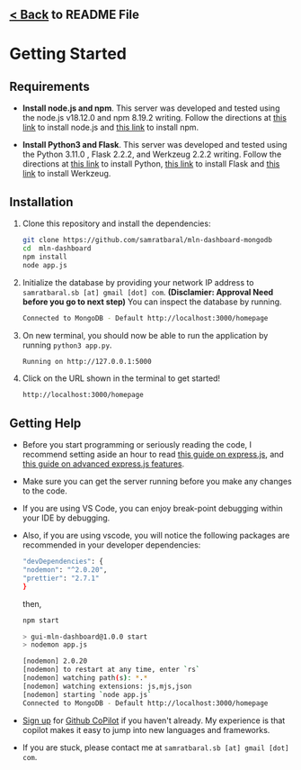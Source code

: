 
##  [< Back](/Readme.md) to README File
# Getting Started
## Requirements

- **Install node.js and npm**. This server was developed and tested using the node.js v18.12.0 and npm 8.19.2 writing. Follow the directions at [this link](https://nodejs.org/en/download/) to install node.js and [this link](https://docs.npmjs.com/downloading-and-installing-node-js-and-npm/) to install npm.

- **Install Python3 and Flask**. This server was developed and tested using the  Python 3.11.0 , Flask 2.2.2, and Werkzeug 2.2.2 writing. Follow the directions at [this link](https://www.python.org/downloads/) to install Python, [this link](https://flask.palletsprojects.com/en/2.0.x/installation/) to install Flask and [this link](https://pypi.org/project/Werkzeug/) to install Werkzeug.

## Installation

1. Clone this repository and install the dependencies:

   ```bash
   git clone https://github.com/samratbaral/mln-dashboard-mongodb
   cd  mln-dashboard
   npm install
   node app.js
   ```

2. Initialize the database by providing your network IP address to `samratbaral.sb [at] gmail [dot] com`. **(Disclamier: Approval Need before you go to next step)** You can inspect the database by running.

   ```bash
   Connected to MongoDB - Default http://localhost:3000/homepage
   ```

3. On new terminal, you should now be able to run the application by running `python3 app.py`.
   ```bash
   Running on http://127.0.0.1:5000
   ```
4. Click on the URL shown in the terminal to get started!
   ```bash
   http://localhost:3000/homepage
   ```

## Getting Help

- Before you start programming or seriously reading the code, I recommend setting aside an hour to read [this guide on express.js](http://expressjs.com/), and [this guide on advanced express.js features](http://expressjs.com/en/advanced/developing-template-engines.html).

- Make sure you can get the server running before you make any changes to the code.

- If you are using VS Code, you can enjoy break-point debugging within your IDE by debugging.

- Also, if you are using vscode, you will notice the following packages are recommended in your developer dependencies:

  ```bash
  "devDependencies": {
  "nodemon": "^2.0.20",
  "prettier": "2.7.1"
  }
  ```

  then,

  ```bash
  npm start

  > gui-mln-dashboard@1.0.0 start
  > nodemon app.js

  [nodemon] 2.0.20
  [nodemon] to restart at any time, enter `rs`
  [nodemon] watching path(s): *.*
  [nodemon] watching extensions: js,mjs,json
  [nodemon] starting `node app.js`
  Connected to MongoDB - Default http://localhost:3000/homepage
  ```

- [Sign up](https://github.com/features/copilot/signup) for [Github CoPilot](https://copilot.github.com/) if you haven't already. My experience is that copilot makes it easy to jump into new languages and frameworks.

- If you are stuck, please contact me at `samratbaral.sb [at] gmail [dot] com`.